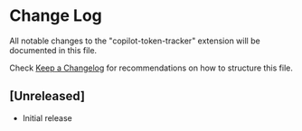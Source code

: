 # Change Log

All notable changes to the "copilot-token-tracker" extension will be documented in this file.

Check [Keep a Changelog](http://keepachangelog.com/) for recommendations on how to structure this file.

## [Unreleased]

- Initial release